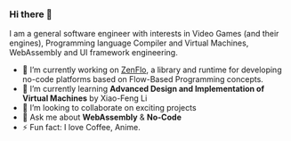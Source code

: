 ### Hi there 👋

I am a general software engineer with interests in Video Games (and their engines), Programming language Compiler and Virtual Machines, WebAssembly and UI framework engineering.

- 🔭 I’m currently working on [ZenFlo](https://github.com/zenturi/zenflo), a library and runtime for developing no-code platforms based on Flow-Based Programming concepts.
- 🌱 I’m currently learning **Advanced Design and Implementation of Virtual Machines** by Xiao-Feng Li
- 👯 I’m looking to collaborate on exciting projects
- 💬 Ask me about **WebAssembly**  & **No-Code**
- ⚡ Fun fact: I love Coffee, Anime.

<!--
**darmie/darmie** is a ✨ _special_ ✨ repository because its `README.md` (this file) appears on your GitHub profile.

Here are some ideas to get you started:

- 🔭 I’m currently working on ...
- 🌱 I’m currently learning ...
- 👯 I’m looking to collaborate on ...
- 🤔 I’m looking for help with ...
- 💬 Ask me about ...
- 📫 How to reach me: ...
- 😄 Pronouns: ...
- ⚡ Fun fact: ...
-->
